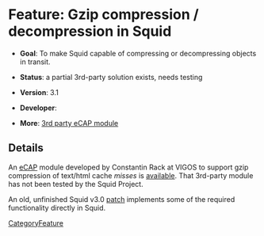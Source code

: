 # Feature: Gzip compression / decompression in Squid

  - **Goal**: To make Squid capable of compressing or decompressing
    objects in transit.

  - **Status**: a partial 3rd-party solution exists, needs testing

  - **Version**: 3.1

  - **Developer**:

  - **More**: [3rd party eCAP
    module](https://wiki.squid-cache.org/Features/Gzip/ThirdPartyModules/EcapGzip#)

## Details

An [eCAP](https://wiki.squid-cache.org/Features/Gzip/Features/eCAP#)
module developed by Constantin Rack at VIGOS to support gzip compression
of text/html cache *misses* is
[available](https://wiki.squid-cache.org/Features/Gzip/ThirdPartyModules/EcapGzip#).
That 3rd-party module has not been tested by the Squid Project.

An old, unfinished Squid v3.0
[patch](http://devel.squid-cache.org/projects.html#gzip) implements some
of the required functionality directly in Squid.

[CategoryFeature](https://wiki.squid-cache.org/Features/Gzip/CategoryFeature#)
